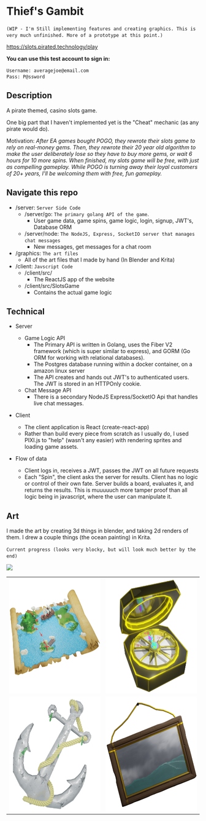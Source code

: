 # Thief's Gambit

`(WIP - I'm Still implementing features and creating graphics. This is very much unfinished. More of a prototype at this point.)`

https://slots.pirated.technology/play

__You can use this test account to sign in:__

```
Username: averagejoe@email.com
Pass: P@ssword
```

## Description

A pirate themed, casino slots game.

One big part that I haven't implemented yet is the "Cheat" mechanic (as any pirate would do).

Motivation: _After EA games bought POGO, they rewrote their slots game to rely on real-money gems. Then, they rewrote their 20 year old algorithm to make the user deliberately lose so they have to buy more gems, or wait 6 hours for 10 more spins. When finished, my slots game will be free, with just as compelling gameplay. While POGO is turning away their loyal customers of 20+ years, I'll be welcoming them with free, fun gameplay._

## Navigate this repo

- /server: `Server Side Code`
  - /server/go: `The primary golang API of the game`.
    - User game data, game spins, game logic, login, signup, JWT's, Database ORM
  - /server/node: `The NodeJS, Express, SocketIO server that manages chat messages`
    - New messages, get messages for a chat room
- /graphics: `The art files`
  - All of the art files that I made by hand (In Blender and Krita)
- /client: `Javscript Code`
  - /client/src/
    - The ReactJS app of the website
  - /client/src/SlotsGame
    - Contains the actual game logic

## Technical

- Server
  - Game Logic API
    - The Primary API is written in Golang, uses the Fiber V2 framework (which is super similar to express), and GORM (Go ORM for working with relational databases).
    - The Postgres database running within a docker container, on a amazon linux server
    - The API creates and hands out JWT's to authenticated users. The JWT is stored in an HTTPOnly cookie.
  - Chat Message API
    - There is a secondary NodeJS Express/SocketIO Api that handles live chat messages.
- Client
  - The client application is React (create-react-app)
  - Rather than build every piece from scratch as I usually do, I used PIXI.js to "help" (wasn't any easier) with rendering sprites and loading game assets.

- Flow of data
  - Client logs in, receives a JWT, passes the JWT on all future requests
  - Each "Spin", the client asks the server for results. Client has no logic or control of their own fate. Server builds a board, evaluates it, and returns the results. This is muuuuuch more tamper proof than all logic being in javascript, where the user can manipulate it.

## Art

I made the art by creating 3d things in blender, and taking 2d renders of them. I drew a couple things (the ocean painting) in Krita.

`Current progress (looks very blocky, but will look much better by the end)`

<img src="./readme/progress.png" />

<table>
  <tbody>
    <tr>
    <td>
      <img src="./graphics/blender/Treasure%20Map/Treasure%20Map%20Render.png" width="300" height="300" />
    </td>
    <td>
      <img src="./graphics/blender/Compass/Compass%20Render.png" width="300" height="300" />
    </td>
    </tr>
    <tr>
    <td>
      <img src="./graphics/blender/Anchor/Anchor%20Render.png" width="300" height="300" />
    </td>
    <td>
      <img src="./graphics/blender/PictureFrame/render.png" width="300" height="300" />
    </td>
    </tr>
  </tbody>
</table>
